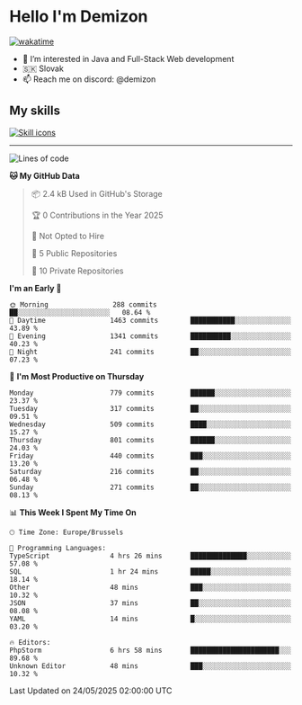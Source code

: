# Hello I'm Demizon
[![wakatime](https://wakatime.com/badge/user/6ad1949f-d6d7-44f9-9eee-c35e54cc499b.svg)](https://wakatime.com/@6ad1949f-d6d7-44f9-9eee-c35e54cc499b)
- 👀 I’m interested in Java and Full-Stack Web development
- 🇸🇰 Slovak
- 📫 Reach me on discord: @demizon

## My skills
[![Skill icons](https://skillicons.dev/icons?i=java,js,ts,html,css,react,nextjs,tailwind,supabase,py,git,docker,linux,mysql,postgres,mongo&theme=dark)](https://github.com/Demizon3433)

---

<!--START_SECTION:waka-->
![Lines of code](https://img.shields.io/badge/From%20Hello%20World%20I%27ve%20Written-1.0%20million%20lines%20of%20code-blue)

**🐱 My GitHub Data** 

> 📦 2.4 kB Used in GitHub's Storage 
 > 
> 🏆 0 Contributions in the Year 2025
 > 
> 🚫 Not Opted to Hire
 > 
> 📜 5 Public Repositories 
 > 
> 🔑 10 Private Repositories 
 > 
**I'm an Early 🐤** 

```text
🌞 Morning                288 commits         ██░░░░░░░░░░░░░░░░░░░░░░░   08.64 % 
🌆 Daytime                1463 commits        ███████████░░░░░░░░░░░░░░   43.89 % 
🌃 Evening                1341 commits        ██████████░░░░░░░░░░░░░░░   40.23 % 
🌙 Night                  241 commits         ██░░░░░░░░░░░░░░░░░░░░░░░   07.23 % 
```
📅 **I'm Most Productive on Thursday** 

```text
Monday                   779 commits         ██████░░░░░░░░░░░░░░░░░░░   23.37 % 
Tuesday                  317 commits         ██░░░░░░░░░░░░░░░░░░░░░░░   09.51 % 
Wednesday                509 commits         ████░░░░░░░░░░░░░░░░░░░░░   15.27 % 
Thursday                 801 commits         ██████░░░░░░░░░░░░░░░░░░░   24.03 % 
Friday                   440 commits         ███░░░░░░░░░░░░░░░░░░░░░░   13.20 % 
Saturday                 216 commits         ██░░░░░░░░░░░░░░░░░░░░░░░   06.48 % 
Sunday                   271 commits         ██░░░░░░░░░░░░░░░░░░░░░░░   08.13 % 
```


📊 **This Week I Spent My Time On** 

```text
🕑︎ Time Zone: Europe/Brussels

💬 Programming Languages: 
TypeScript               4 hrs 26 mins       ██████████████░░░░░░░░░░░   57.08 % 
SQL                      1 hr 24 mins        █████░░░░░░░░░░░░░░░░░░░░   18.14 % 
Other                    48 mins             ███░░░░░░░░░░░░░░░░░░░░░░   10.32 % 
JSON                     37 mins             ██░░░░░░░░░░░░░░░░░░░░░░░   08.08 % 
YAML                     14 mins             █░░░░░░░░░░░░░░░░░░░░░░░░   03.20 % 

🔥 Editors: 
PhpStorm                 6 hrs 58 mins       ██████████████████████░░░   89.68 % 
Unknown Editor           48 mins             ███░░░░░░░░░░░░░░░░░░░░░░   10.32 % 
```


 Last Updated on 24/05/2025 02:00:00 UTC
<!--END_SECTION:waka-->
